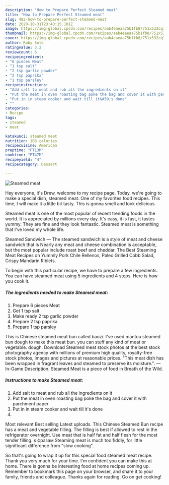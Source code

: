 ```yaml
---
description: "How to Prepare Perfect Steamed meat"
title: "How to Prepare Perfect Steamed meat"
slug: 482-how-to-prepare-perfect-steamed-meat
date: 2020-10-31T23:40:15.101Z
image: https://img-global.cpcdn.com/recipes/aab4eaeaa75b1fb8/751x532cq70/steamed-meat-recipe-main-photo.jpg
thumbnail: https://img-global.cpcdn.com/recipes/aab4eaeaa75b1fb8/751x532cq70/steamed-meat-recipe-main-photo.jpg
cover: https://img-global.cpcdn.com/recipes/aab4eaeaa75b1fb8/751x532cq70/steamed-meat-recipe-main-photo.jpg
author: Ruby Soto
ratingvalue: 3.2
reviewcount: 6
recipeingredient:
- "6 pieces Meat"
- "1 tsp salt"
- "2 tsp garlic powder"
- "2 tsp paprika"
- "1 tsp parsley"
recipeinstructions:
- "Add salt to meat and rub all the ingredients on it"
- "Put the meat in oven roasting bag poke the bag and cover it with parchment paper"
- "Put in in steam cooker and wait till it&#39;s done"
- ""
categories:
- Recipe
tags:
- steamed
- meat

katakunci: steamed meat 
nutrition: 108 calories
recipecuisine: American
preptime: "PT13M"
cooktime: "PT47M"
recipeyield: "4"
recipecategory: Dessert

---
```



![Steamed meat](https://img-global.cpcdn.com/recipes/aab4eaeaa75b1fb8/751x532cq70/steamed-meat-recipe-main-photo.jpg)

Hey everyone, it's Drew, welcome to my recipe page. Today, we're going to make a special dish, steamed meat. One of my favorites food recipes. This time, I will make it a little bit tasty. This is gonna smell and look delicious.

Steamed meat is one of the most popular of recent trending foods in the world. It is appreciated by millions every day. It's easy, it is fast, it tastes yummy. They are fine and they look fantastic. Steamed meat is something that I've loved my whole life.

Steamed Sandwich — The steamed sandwich is a style of meat and cheese sandwich that is Nearly any meat and cheese combination is acceptable, but the most popular include roast beef and cheddar. The Best Steaming Meat Recipes on Yummly Pork Chile Rellenos, Paleo Grilled Cobb Salad, Crispy Mandarin Riblets.


To begin with this particular recipe, we have to prepare a few ingredients. You can have steamed meat using 5 ingredients and 4 steps. Here is how you cook it.

<!--inarticleads1-->

##### The ingredients needed to make Steamed meat:

1. Prepare 6 pieces Meat
1. Get 1 tsp salt
1. Make ready 2 tsp garlic powder
1. Prepare 2 tsp paprika
1. Prepare 1 tsp parsley


This is Chinese steamed meat bun called baozi. I&#39;ve used mantou steamed bun dough to make this meat bun. you can stuff any kind of meat or vegetable. dough. Download Steamed meat stock photos at the best stock photography agency with millions of premium high quality, royalty-free stock photos, images and pictures at reasonable prices. &#34;This meat dish has been wrapped in fragrant leaves and steamed to preserve its moisture.&#34;. — In-Game Description. Steamed Meat is a piece of food in Breath of the Wild. 

<!--inarticleads2-->

##### Instructions to make Steamed meat:

1. Add salt to meat and rub all the ingredients on it
1. Put the meat in oven roasting bag poke the bag and cover it with parchment paper
1. Put in in steam cooker and wait till it&#39;s done
1. 


Most relevant Best selling Latest uploads. This Chinese Steamed Bun recipe has a meat and vegetable filling. The filling is best if allowed to rest in the refrigerator overnight. Use meat that is half fat and half flesh for the most tender filling. к фразам Steaming meat is much too fiddly, for little significant difference from &#34;slow cooking&#34;. 

So that's going to wrap it up for this special food steamed meat recipe. Thank you very much for your time. I'm confident you can make this at home. There is gonna be interesting food at home recipes coming up. Remember to bookmark this page on your browser, and share it to your family, friends and colleague. Thanks again for reading. Go on get cooking!
